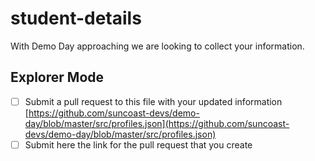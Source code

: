# student-details

With Demo Day approaching we are looking to collect your information.

## Explorer Mode

- [ ] Submit a pull request to this file with your updated information [https://github.com/suncoast-devs/demo-day/blob/master/src/profiles.json](https://github.com/suncoast-devs/demo-day/blob/master/src/profiles.json)
- [ ] Submit here the link for the pull request that you create
